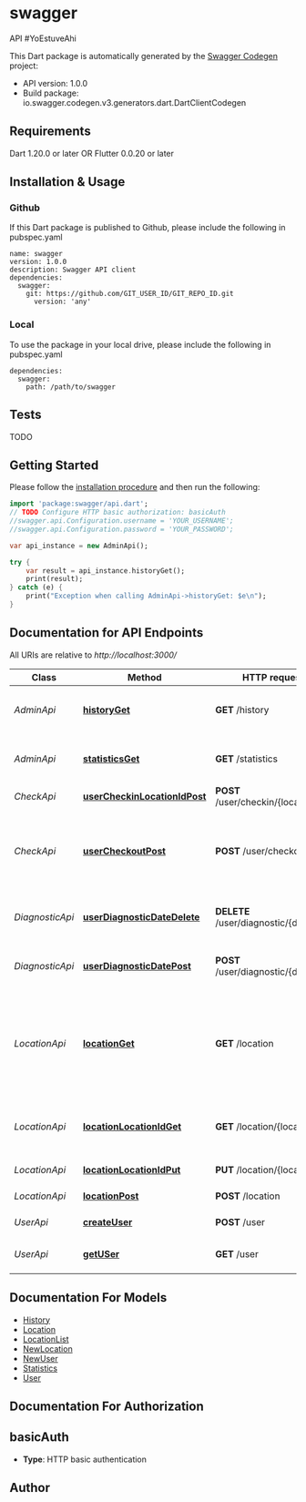 # swagger
API #YoEstuveAhi

This Dart package is automatically generated by the [Swagger Codegen](https://github.com/swagger-api/swagger-codegen) project:

- API version: 1.0.0
- Build package: io.swagger.codegen.v3.generators.dart.DartClientCodegen

## Requirements

Dart 1.20.0 or later OR Flutter 0.0.20 or later

## Installation & Usage

### Github
If this Dart package is published to Github, please include the following in pubspec.yaml
```
name: swagger
version: 1.0.0
description: Swagger API client
dependencies:
  swagger:
    git: https://github.com/GIT_USER_ID/GIT_REPO_ID.git
      version: 'any'
```

### Local
To use the package in your local drive, please include the following in pubspec.yaml
```
dependencies:
  swagger:
    path: /path/to/swagger
```

## Tests

TODO

## Getting Started

Please follow the [installation procedure](#installation--usage) and then run the following:

```dart
import 'package:swagger/api.dart';
// TODO Configure HTTP basic authorization: basicAuth
//swagger.api.Configuration.username = 'YOUR_USERNAME';
//swagger.api.Configuration.password = 'YOUR_PASSWORD';

var api_instance = new AdminApi();

try {
    var result = api_instance.historyGet();
    print(result);
} catch (e) {
    print("Exception when calling AdminApi->historyGet: $e\n");
}
```

## Documentation for API Endpoints

All URIs are relative to *http://localhost:3000/*

Class | Method | HTTP request | Description
------------ | ------------- | ------------- | -------------
*AdminApi* | [**historyGet**](docs//AdminApi.md#historyget) | **GET** /history | Devuelve los contagios por fecha
*AdminApi* | [**statisticsGet**](docs//AdminApi.md#statisticsget) | **GET** /statistics | Devuelve las estadisticas del sistema
*CheckApi* | [**userCheckinLocationIdPost**](docs//CheckApi.md#usercheckinlocationidpost) | **POST** /user/checkin/{location_id} | Checkin a locacion
*CheckApi* | [**userCheckoutPost**](docs//CheckApi.md#usercheckoutpost) | **POST** /user/checkout | Hace checkout del usuario del ultimo lugar donde hizo checkin
*DiagnosticApi* | [**userDiagnosticDateDelete**](docs//DiagnosticApi.md#userdiagnosticdatedelete) | **DELETE** /user/diagnostic/{date} | Le da el alta clinica a un usuario
*DiagnosticApi* | [**userDiagnosticDatePost**](docs//DiagnosticApi.md#userdiagnosticdatepost) | **POST** /user/diagnostic/{date} | Declara al usuario como infectado
*LocationApi* | [**locationGet**](docs//LocationApi.md#locationget) | **GET** /location | Devuelve un listado de las locaciones del usuario / del sistema si el usuario es el admin
*LocationApi* | [**locationLocationIdGet**](docs//LocationApi.md#locationlocationidget) | **GET** /location/{location_id} | Devuelve una locacion en su estado actual
*LocationApi* | [**locationLocationIdPut**](docs//LocationApi.md#locationlocationidput) | **PUT** /location/{location_id} | Edita una locacion
*LocationApi* | [**locationPost**](docs//LocationApi.md#locationpost) | **POST** /location | Crea una locacion
*UserApi* | [**createUser**](docs//UserApi.md#createuser) | **POST** /user | Crea usuario
*UserApi* | [**getUSer**](docs//UserApi.md#getuser) | **GET** /user | Recupera perfil de usuario

## Documentation For Models

 - [History](docs//History.md)
 - [Location](docs//Location.md)
 - [LocationList](docs//LocationList.md)
 - [NewLocation](docs//NewLocation.md)
 - [NewUser](docs//NewUser.md)
 - [Statistics](docs//Statistics.md)
 - [User](docs//User.md)

## Documentation For Authorization


## basicAuth

- **Type**: HTTP basic authentication


## Author


